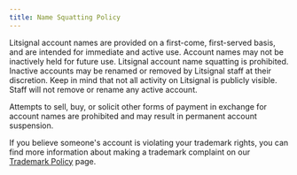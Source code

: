 ```yaml
---
title: Name Squatting Policy
---
```

Litsignal account names are provided on a first-come, first-served basis, and are intended for immediate and active use. Account names may not be inactively held for future use. Litsignal account name squatting is prohibited. Inactive accounts may be renamed or removed by Litsignal staff at their discretion. Keep in mind that not all activity on Litsignal is publicly visible. Staff will not remove or rename any active account.

Attempts to sell, buy, or solicit other forms of payment in exchange for account names are prohibited and may result in permanent account suspension.

If you believe someone's account is violating your trademark rights, you can find more information about making a trademark complaint on our [Trademark Policy](/articles/litsignal-trademark-policy/) page.
